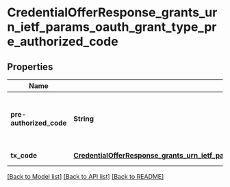 # CredentialOfferResponse_grants_urn_ietf_params_oauth_grant_type_pre_authorized_code

## Properties

| Name                    | Type                                                                                                                                                                                              | Description                                        | Notes             |
| ----------------------- | ------------------------------------------------------------------------------------------------------------------------------------------------------------------------------------------------- | -------------------------------------------------- | ----------------- |
| **pre-authorized_code** | **String**                                                                                                                                                                                        | pre authorized code to be exchanged with jwt token | [default to null] |
| **tx_code**             | [**CredentialOfferResponse_grants_urn_ietf_params_oauth_grant_type_pre_authorized_code_tx_code**](CredentialOfferResponse_grants_urn_ietf_params_oauth_grant_type_pre_authorized_code_tx_code.md) |                                                    | [default to null] |

[[Back to Model list]](../README.md#documentation-for-models) [[Back to API list]](../README.md#documentation-for-api-endpoints) [[Back to README]](../README.md)
